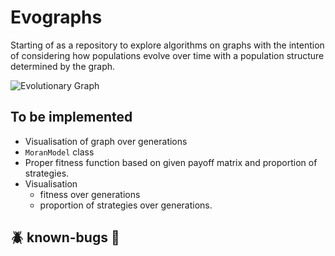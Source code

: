 # Evographs
Starting of as a repository to explore algorithms on graphs with the intention of considering how populations evolve over time with a population structure determined by the graph.

![Evolutionary Graph](https://user-images.githubusercontent.com/71151811/271765284-d7300f23-0707-46d5-8fe8-f2f0fe612066.png)

## To be implemented
* Visualisation of graph over generations
* `MoranModel` class
* Proper fitness function based on given payoff matrix and proportion of strategies.
* Visualisation
    - fitness over generations
    - proportion of strategies over generations.

## :beetle: known-bugs :bug:
